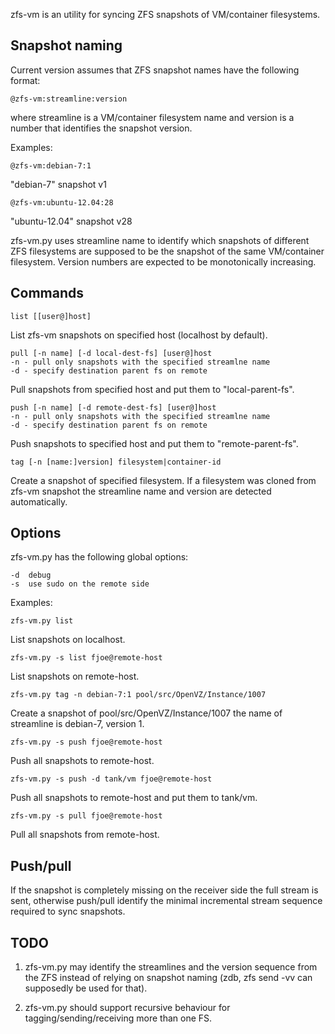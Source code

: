 zfs-vm is an utility for syncing ZFS snapshots of VM/container filesystems.

Snapshot naming
---------------

Current version assumes that ZFS snapshot names have the following format:

	@zfs-vm:streamline:version

where streamline is a VM/container filesystem name
and version is a number that identifies the snapshot version.

Examples:

	@zfs-vm:debian-7:1

"debian-7" snapshot v1

	@zfs-vm:ubuntu-12.04:28

"ubuntu-12.04" snapshot v28

zfs-vm.py uses streamline name to identify which snapshots of different ZFS
filesystems are supposed to be the snapshot of the same VM/container filesystem.
Version numbers are expected to be monotonically increasing.

Commands
--------

	list [[user@]host]

List zfs-vm snapshots on specified host (localhost by default).

	pull [-n name] [-d local-dest-fs] [user@]host
	-n - pull only snapshots with the specified streamlne name
	-d - specify destination parent fs on remote

Pull snapshots from specified host and put them to "local-parent-fs".

	push [-n name] [-d remote-dest-fs] [user@]host
	-n - pull only snapshots with the specified streamlne name
	-d - specify destination parent fs on remote

Push snapshots to specified host and put them to "remote-parent-fs".

	tag [-n [name:]version] filesystem|container-id

Create a snapshot of specified filesystem.
If a filesystem was cloned from zfs-vm snapshot the streamline name
and version are detected automatically.

Options
-------

zfs-vm.py has the following global options:

	-d	debug
	-s	use sudo on the remote side

Examples:

	zfs-vm.py list

List snapshots on localhost.

	zfs-vm.py -s list fjoe@remote-host

List snapshots on remote-host.

	zfs-vm.py tag -n debian-7:1 pool/src/OpenVZ/Instance/1007

Create a snapshot of pool/src/OpenVZ/Instance/1007
the name of streamline is debian-7, version 1.

	zfs-vm.py -s push fjoe@remote-host

Push all snapshots to remote-host.

	zfs-vm.py -s push -d tank/vm fjoe@remote-host

Push all snapshots to remote-host and put them to tank/vm.

	zfs-vm.py -s pull fjoe@remote-host

Pull all snapshots from remote-host.

Push/pull
----------

If the snapshot is completely missing on the receiver side the full stream is sent,
otherwise push/pull identify the minimal incremental stream sequence required to sync
snapshots.

TODO
----

1. zfs-vm.py may identify the streamlines and the version sequence from the ZFS instead
of relying on snapshot naming (zdb, zfs send -vv can supposedly be used for that).

2. zfs-vm.py should support recursive behaviour for tagging/sending/receiving more than
one FS.
